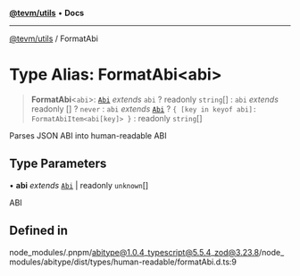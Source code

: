 [**@tevm/utils**](../README.md) • **Docs**

***

[@tevm/utils](../globals.md) / FormatAbi

# Type Alias: FormatAbi\<abi\>

> **FormatAbi**\<`abi`\>: [`Abi`](Abi.md) *extends* `abi` ? readonly `string`[] : `abi` *extends* readonly [] ? `never` : `abi` *extends* [`Abi`](Abi.md) ? `{ [key in keyof abi]: FormatAbiItem<abi[key]> }` : readonly `string`[]

Parses JSON ABI into human-readable ABI

## Type Parameters

• **abi** *extends* [`Abi`](Abi.md) \| readonly `unknown`[]

ABI

## Defined in

node\_modules/.pnpm/abitype@1.0.4\_typescript@5.5.4\_zod@3.23.8/node\_modules/abitype/dist/types/human-readable/formatAbi.d.ts:9
